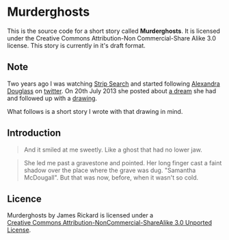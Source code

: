 # Murderghosts

This is the source code for a short story called __Murderghosts__. It is licensed under the Creative Commons Attribution-Non Commercial-Share Alike 3.0 license. This story is currently in it's draft format.

## Note

Two years ago I was watching [Strip Search](http://penny-arcade.com/strip-search) and started following [Alexandra Douglass](http://www.alexandra-douglass.com) on [twitter](https://twitter.com/Lexxercise). On 20th July 2013 she posted about [a dream](https://twitter.com/Lexxercise/status/358510924564414465) she had and followed up with a [drawing](https://twitter.com/Lexxercise/status/358509248478597120).

What follows is a short story I wrote with that drawing in mind.

## Introduction

> And it smiled at me sweetly. Like a ghost that had no lower jaw.

> She led me past a gravestone and pointed. Her long finger cast a faint shadow over the place where the grave was dug. "Samantha McDougall". But that was now, before, when it wasn't so cold.

## Licence

<span xmlns:dc="http://purl.org/dc/elements/1.1/" href="http://purl.org/dc/dcmitype/Text" property="dc:title" rel="dc:type">Murderghosts</span> by <span xmlns:cc="http://creativecommons.org/ns#" property="cc:attributionName">James Rickard</span> is licensed under a <br/> <a rel="license" href="http://creativecommons.org/licenses/by-nc-sa/3.0/">Creative Commons Attribution-NonCommercial-ShareAlike 3.0 Unported License</a>.
